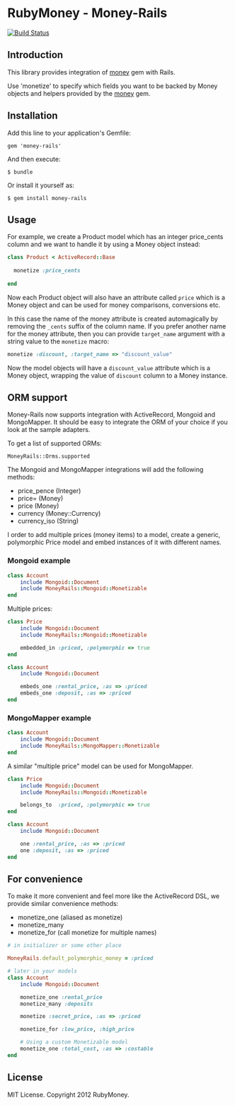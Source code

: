 # RubyMoney - Money-Rails

[![Build Status](https://secure.travis-ci.org/RubyMoney/money-rails.png?branch=master)](http://travis-ci.org/RubyMoney/money-rails)

## Introduction

This library provides integration of [money](http://github.com/Rubymoney/money) gem with Rails.

Use 'monetize' to specify which fields you want to be backed by
Money objects and helpers provided by the [money](http://github.com/Rubymoney/money)
gem.

## Installation

Add this line to your application's Gemfile:

    gem 'money-rails'

And then execute:

    $ bundle

Or install it yourself as:

    $ gem install money-rails


## Usage

For example, we create a Product model which has an integer price_cents column
and we want to handle it by using a Money object instead:

```ruby
class Product < ActiveRecord::Base
  
  monetize :price_cents
  
end
```

Now each Product object will also have an attribute called ```price``` which
is a Money object and can be used for money comparisons, conversions etc.

In this case the name of the money attribute is created automagically by removing the
```_cents``` suffix of the column name. If you prefer another name for the
money attribute, then you can provide ```target_name``` argument with a string
value to the ```monetize``` macro:

```ruby
monetize :discount, :target_name => "discount_value"
```

Now the model objects will have a ```discount_value``` attribute which
is a Money object, wrapping the value of ```discount``` column to a
Money instance.

## ORM support

Money-Rails now supports integration with ActiveRecord, Mongoid and MongoMapper. It should be easy to integrate the ORM of your choice if you look at the sample adapters.

To get a list of supported ORMs:

`MoneyRails::Orms.supported`

The Mongoid and MongoMapper integrations will add the following methods:

* price_pence (Integer)
* price= (Money)
* price (Money)
* currency (Money::Currency)
* currency_iso (String)

I order to add multiple prices (money items) to a model, create a generic, polymorphic Price model and embed instances of it with different names.

### Mongoid example

```ruby
class Account
	include Mongoid::Document
	include MoneyRails::Mongoid::Monetizable
end
```

Multiple prices:

```ruby
class Price
	include Mongoid::Document
	include MoneyRails::Mongoid::Monetizable

	embedded_in :priced, :polymorphic => true
end

class Account
	include Mongoid::Document

	embeds_one :rental_price, :as => :priced
	embeds_one :deposit, :as => :priced	
end
```

### MongoMapper example

```ruby
class Account
	include Mongoid::Document
	include MoneyRails::MongoMapper::Monetizable
end
```

A similar "multiple price" model can be used for MongoMapper.

```ruby
class Price
	include Mongoid::Document
	include MoneyRails::Mongoid::Monetizable

	belongs_to 	:priced, :polymorphic => true
end

class Account
	include Mongoid::Document

	one :rental_price, :as => :priced
	one :deposit, :as => :priced	
end
```

## For convenience

To make it more convenient and feel more like the ActiveRecord DSL, we provide
similar convenience methods:

* monetize_one (aliased as monetize)
* monetize_many
* monetize_for (call monetize for multiple names)

```ruby
# in initializer or some other place

MoneyRails.default_polymorphic_money = :priced

# later in your models
class Account
	include Mongoid::Document

	monetize_one :rental_price
	monetize_many :deposits

	monetize :secret_price, :as => :priced

	monetize_for :low_price, :high_price

	# Using a custom Monetizable model
	monetize_one :total_cost, :as => :costable	
end
```

## License

MIT License. Copyright 2012 RubyMoney.
